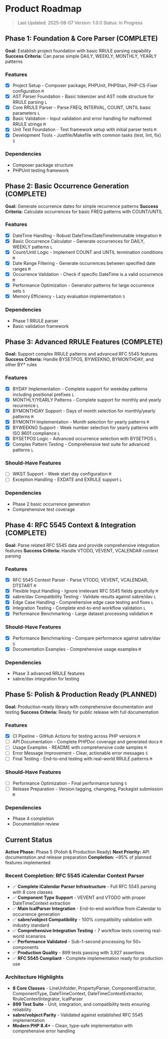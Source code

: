 # Product Roadmap

> Last Updated: 2025-08-07
> Version: 1.0.0
> Status: In Progress

## Phase 1: Foundation & Core Parser (COMPLETE)

**Goal:** Establish project foundation with basic RRULE parsing capability
**Success Criteria:** Can parse simple DAILY, WEEKLY, MONTHLY, YEARLY patterns

### Features

- [x] Project Setup - Composer package, PHPUnit, PHPStan, PHP-CS-Fixer configuration `M`
- [x] AST Parser Foundation - Basic tokenizer and AST node structure for RRULE parsing `L`
- [x] Core RRULE Parser - Parse FREQ, INTERVAL, COUNT, UNTIL basic parameters `L`
- [x] Basic Validation - Input validation and error handling for malformed RRULE strings `M`
- [x] Unit Test Foundation - Test framework setup with initial parser tests `M`
- [x] Development Tools - Justfile/Makefile with common tasks (test, lint, fix) `S`

### Dependencies

- Composer package structure
- PHPUnit testing framework

## Phase 2: Basic Occurrence Generation (COMPLETE)

**Goal:** Generate occurrence dates for simple recurrence patterns
**Success Criteria:** Calculate occurrences for basic FREQ patterns with COUNT/UNTIL

### Features

- [x] DateTime Handling - Robust DateTime/DateTimeImmutable integration `M`
- [x] Basic Occurrence Calculator - Generate occurrences for DAILY, WEEKLY patterns `L`
- [x] Count/Until Logic - Implement COUNT and UNTIL termination conditions `M`
- [x] Date Range Filtering - Generate occurrences between specified date ranges `M`
- [x] Occurrence Validation - Check if specific DateTime is a valid occurrence `M`
- [x] Performance Optimization - Generator patterns for large occurrence sets `S`
- [x] Memory Efficiency - Lazy evaluation implementation `S`

### Dependencies

- Phase 1 RRULE parser
- Basic validation framework

## Phase 3: Advanced RRULE Features (COMPLETE)

**Goal:** Support complex RRULE patterns and advanced RFC 5545 features
**Success Criteria:** Handle BYSETPOS, BYWEEKNO, BYMONTHDAY, and other BY* rules

### Features

- [x] BYDAY Implementation - Complete support for weekday patterns including positional prefixes `L`
- [x] MONTHLY/YEARLY Patterns - Complete support for monthly and yearly recurrence `L`
- [x] BYMONTHDAY Support - Days of month selection for monthly/yearly patterns `M`
- [x] BYMONTH Implementation - Month selection for yearly patterns `M`
- [x] BYWEEKNO Support - Week number selection for yearly patterns with ISO 8601 compliance `L`
- [x] BYSETPOS Logic - Advanced occurrence selection with BYSETPOS `L`
- [x] Complex Pattern Testing - Comprehensive test suite for advanced patterns `L`

### Should-Have Features

- [ ] WKST Support - Week start day configuration `M`
- [ ] Exception Handling - EXDATE and EXRULE support `L`

### Dependencies

- Phase 2 basic occurrence generation
- Comprehensive test coverage

## Phase 4: RFC 5545 Context & Integration (COMPLETE)

**Goal:** Parse related RFC 5545 data and provide comprehensive integration features
**Success Criteria:** Handle VTODO, VEVENT, VCALENDAR context parsing

### Features

- [x] RFC 5545 Context Parser - Parse VTODO, VEVENT, VCALENDAR, DTSTART `M`
- [x] Flexible Input Handling - Ignore irrelevant RFC 5545 fields gracefully `M`
- [x] sabre/dav Compatibility Testing - Validate results against sabre/dav `L`
- [x] Edge Case Handling - Comprehensive edge case testing and fixes `L`
- [x] Integration Testing - Complete end-to-end workflow validation `L`
- [x] Performance Benchmarking - Large dataset processing validation `M`

### Should-Have Features

- [x] Performance Benchmarking - Compare performance against sabre/dav `S`
- [x] Documentation Examples - Comprehensive usage examples `M`

### Dependencies

- Phase 3 advanced RRULE features
- sabre/dav integration for testing

## Phase 5: Polish & Production Ready (PLANNED)

**Goal:** Production-ready library with comprehensive documentation and testing
**Success Criteria:** Ready for public release with full documentation

### Features

- [x] CI Pipeline - GitHub Actions for testing across PHP versions `M`
- [ ] API Documentation - Complete PHPDoc coverage and generated docs `M`
- [ ] Usage Examples - README with comprehensive code samples `M`
- [ ] Error Message Improvement - Clear, actionable error messages `S`
- [ ] Final Testing - End-to-end testing with real-world RRULE patterns `M`

### Should-Have Features

- [ ] Performance Optimization - Final performance tuning `S`
- [ ] Release Preparation - Version tagging, changelog, Packagist submission `M`

### Dependencies

- Phase 4 completion
- Documentation review

## Current Status

**Active Phase:** Phase 5 (Polish & Production Ready)
**Next Priority:** API documentation and release preparation
**Completion:** ~95% of planned features implemented

### Recent Completion: RFC 5545 iCalendar Context Parser

- ✅ **Complete iCalendar Parser Infrastructure** - Full RFC 5545 parsing with 8 core classes
- ✅ **Component Type Support** - VEVENT and VTODO with proper DateTimeContext extraction
- ✅ **Main IcalParser Integration** - End-to-end workflow from iCalendar to occurrence generation
- ✅ **sabre/vobject Compatibility** - 100% compatibility validation with industry standard
- ✅ **Comprehensive Integration Testing** - 7 workflow tests covering real-world scenarios
- ✅ **Performance Validated** - Sub-1-second processing for 50+ components
- ✅ **Production Quality** - 899 tests passing with 3,927 assertions
- ✅ **RFC 5545 Compliant** - Complete implementation ready for production use

### Architecture Highlights

- **8 Core Classes** - LineUnfolder, PropertyParser, ComponentExtractor, ComponentType, DateTimeContext, DateTimeContextExtractor, RruleContextIntegrator, IcalParser
- **899 Test Suite** - Unit, integration, and compatibility tests ensuring reliability
- **sabre/vobject Parity** - Validated against established RFC 5545 implementation
- **Modern PHP 8.4+** - Clean, type-safe implementation with comprehensive error handling